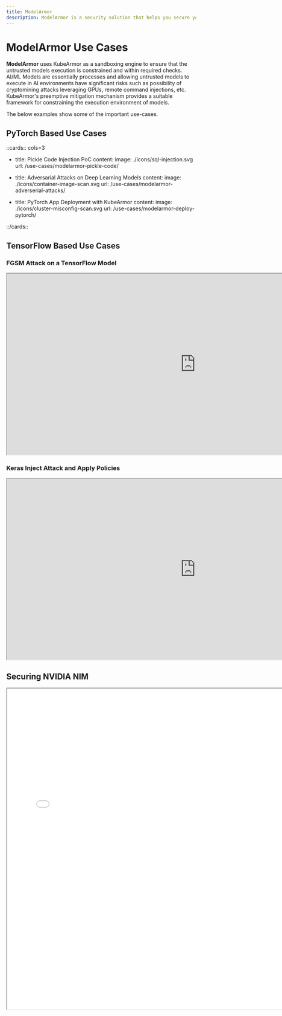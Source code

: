 ```yaml
---
title: ModelArmor
description: ModelArmor is a security solution that helps you secure your machine learning models by enforcing security policies and best practices.
---
```


# ModelArmor Use Cases

**ModelArmor** uses KubeArmor as a sandboxing engine to ensure that the untrusted models execution is constrained and within required checks. AI/ML Models are essentially processes and allowing untrusted models to execute in AI environments have significant risks such as possibility of cryptomining attacks leveraging GPUs, remote command injections, etc. KubeArmor's preemptive mitigation mechanism provides a suitable framework for constraining the execution environment of models.

The below examples show some of the important use-cases.

## **PyTorch Based Use Cases**

::cards:: cols=3

- title: Pickle Code Injection PoC
  content:
  image: ./icons/sql-injection.svg
  url: /use-cases/modelarmor-pickle-code/

- title: Adversarial Attacks on Deep Learning Models
  content:
  image: ./icons/container-image-scan.svg
  url: /use-cases/modelarmor-adverserial-attacks/

- title: PyTorch App Deployment with KubeArmor
  content:
  image: ./icons/cluster-misconfig-scan.svg
  url: /use-cases/modelarmor-deploy-pytorch/

::/cards::


## **TensorFlow Based Use Cases**

### FGSM Attack on a TensorFlow Model

<iframe src="https://drive.google.com/file/d/1EnmsIiR4G4bYmoxBIHTk1bDkW2XatM4N/preview" width="1000" height="480" allow="autoplay"></iframe>

### Keras Inject Attack and Apply Policies

<iframe src="https://drive.google.com/file/d/1olGBz3WUoJqmcAVdRY7uImKTHggRX6nK/preview" width="1000" height="480" allow="autoplay"></iframe>

## **Securing NVIDIA NIM**

<div>
  <iframe id="inlineFrameManual"
      title="Inline Frame Manual"
      width="150%"
      height="850"
      src="/resources/Securing_NVIDIA_NIM.pdf">
  </iframe>
</div>
